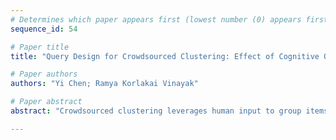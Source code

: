 ```yaml
--- 
# Determines which paper appears first (lowest number (0) appears first)
sequence_id: 54

# Paper title 
title: "Query Design for Crowdsourced Clustering: Effect of Cognitive Overload and Contextual Bias"

# Paper authors 
authors: "Yi Chen; Ramya Korlakai Vinayak"

# Paper abstract 
abstract: "Crowdsourced clustering leverages human input to group items into clusters. The design of tasks for crowdworkers, specifically the number of items presented per query, impacts answer quality and cognitive load. This work investigates the trade-off between query size and answer accuracy, revealing diminishing returns beyond 4-5 items per query. Crucially, we identify contextual bias in crowdworker responses – the likelihood of grouping items depends not only on their similarity but also on the other items present in the query. This structured noise contradicts assumptions made in existing noise models. Our findings underscore the need for more nuanced noise models that account for the complex interplay between items and query context in crowdsourced clustering tasks."

--- 
```

